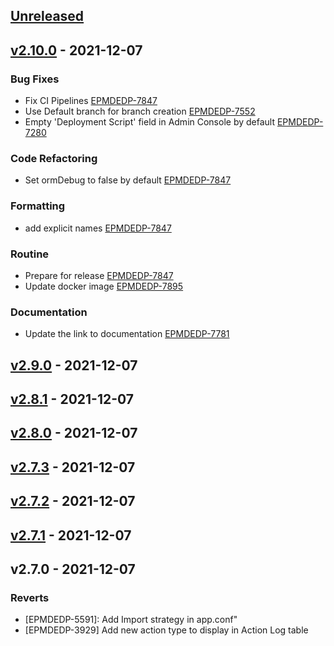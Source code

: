 <a name="unreleased"></a>
## [Unreleased]


<a name="v2.10.0"></a>
## [v2.10.0] - 2021-12-07
### Bug Fixes

- Fix CI Pipelines [EPMDEDP-7847](https://jiraeu.epam.com/browse/EPMDEDP-7847)
- Use Default branch for branch creation [EPMDEDP-7552](https://jiraeu.epam.com/browse/EPMDEDP-7552)
- Empty 'Deployment Script' field in Admin Console by default [EPMDEDP-7280](https://jiraeu.epam.com/browse/EPMDEDP-7280)

### Code Refactoring

- Set ormDebug to false by default [EPMDEDP-7847](https://jiraeu.epam.com/browse/EPMDEDP-7847)

### Formatting

- add explicit names [EPMDEDP-7847](https://jiraeu.epam.com/browse/EPMDEDP-7847)

### Routine

- Prepare for release [EPMDEDP-7847](https://jiraeu.epam.com/browse/EPMDEDP-7847)
- Update docker image [EPMDEDP-7895](https://jiraeu.epam.com/browse/EPMDEDP-7895)

### Documentation

- Update the link to documentation [EPMDEDP-7781](https://jiraeu.epam.com/browse/EPMDEDP-7781)


<a name="v2.9.0"></a>
## [v2.9.0] - 2021-12-07

<a name="v2.8.1"></a>
## [v2.8.1] - 2021-12-07

<a name="v2.8.0"></a>
## [v2.8.0] - 2021-12-07

<a name="v2.7.3"></a>
## [v2.7.3] - 2021-12-07

<a name="v2.7.2"></a>
## [v2.7.2] - 2021-12-07

<a name="v2.7.1"></a>
## [v2.7.1] - 2021-12-07

<a name="v2.7.0"></a>
## v2.7.0 - 2021-12-07
### Reverts

- [EPMDEDP-5591]: Add Import strategy in app.conf"
- [EPMDEDP-3929] Add new action type to display in Action Log table


[Unreleased]: https://github.com/epam/edp-admin-console/compare/v2.10.0...HEAD
[v2.10.0]: https://github.com/epam/edp-admin-console/compare/v2.9.0...v2.10.0
[v2.9.0]: https://github.com/epam/edp-admin-console/compare/v2.8.1...v2.9.0
[v2.8.1]: https://github.com/epam/edp-admin-console/compare/v2.8.0...v2.8.1
[v2.8.0]: https://github.com/epam/edp-admin-console/compare/v2.7.3...v2.8.0
[v2.7.3]: https://github.com/epam/edp-admin-console/compare/v2.7.2...v2.7.3
[v2.7.2]: https://github.com/epam/edp-admin-console/compare/v2.7.1...v2.7.2
[v2.7.1]: https://github.com/epam/edp-admin-console/compare/v2.7.0...v2.7.1
